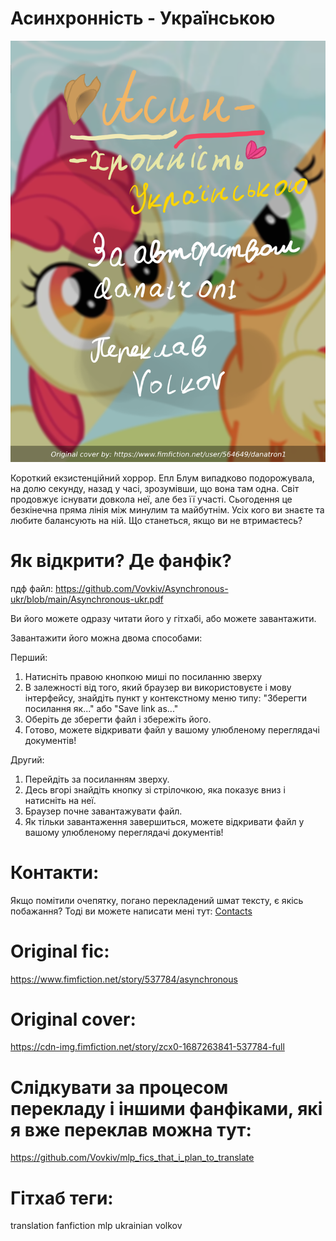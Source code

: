# Асинхронність - Українською
![обкладинка](https://github.com/Vovkiv/Asynchronous-ukr/blob/main/src/cover-ukr.png?raw=true)

Короткий екзистенційний хоррор. Епл Блум випадково подорожувала, на долю секунду, назад у часі, зрозумівши, що вона там одна. Світ продовжує існувати довкола неї, але без її участі.
Сьогодення це безкінечна пряма лінія між минулим та майбутнім. Усіх кого ви знаєте та любите балансують на ній. Що станеться, якщо ви не втримаєтесь?

# Як відкрити? Де фанфік?
пдф файл: https://github.com/Vovkiv/Asynchronous-ukr/blob/main/Asynchronous-ukr.pdf

Ви його можете одразу читати його у гітхабі, або можете завантажити.

Завантажити його можна двома способами:

Перший:

1. Натисніть правою кнопкою миші по посиланню зверху
2. В залежності від того, який браузер ви використовуєте і мову інтерфейсу, знайдіть пункт у контекстному меню типу: "Зберегти посилання як..." або "Save link as..."
3. Оберіть де зберегти файл і збережіть його.
4. Готово, можете відкривати файл у вашому улюбленому переглядачі документів!

Другий:

1. Перейдіть за посиланням зверху.
2. Десь вгорі знайдіть кнопку зі стрілочкою, яка показує вниз і натисніть на неї.
3. Браузер почне завантажувати файл.
4. Як тільки завантаження завершиться, можете відкривати файл у вашому улюбленому переглядачі документів!

# Контакти:
Якщо помітили очепятку, погано перекладений шмат тексту, є якісь побажання?
Тоді ви можете написати мені тут: [Contacts](https://github.com/Vovkiv/mlp_fics_that_i_plan_to_translate/tree/main#contacts)

# Original fic:
https://www.fimfiction.net/story/537784/asynchronous
 
# Original cover:
https://cdn-img.fimfiction.net/story/zcx0-1687263841-537784-full

# Слідкувати за процесом перекладу і іншими фанфіками, які я вже переклав можна тут:
https://github.com/Vovkiv/mlp_fics_that_i_plan_to_translate

# Гітхаб теги:
translation fanfiction mlp ukrainian volkov
